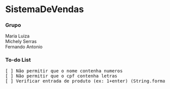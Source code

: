 # SistemaDeVendas
### Grupo
Maria Luiza <br>
Michely Serras <br>
Fernando Antonio <br>

### To-do List
<pre>
[ ] Não permitir que o nome contenha numeros
[ ] Não permitir que o cpf contenha letras
[ ] Verificar entrada de produto (ex: 1+enter) (String.format("%03d","")) 
</pre>

